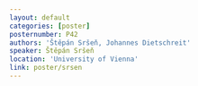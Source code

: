 ```yaml
---
layout: default
categories: [poster]
posternumber: P42
authors: 'Štěpán Sršeň, Johannes Dietschreit'
speaker: Štěpán Sršeň 
location: 'University of Vienna'
link: poster/srsen
---
```

